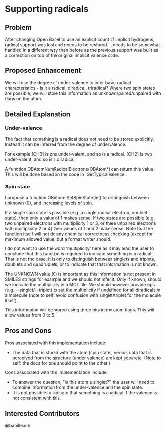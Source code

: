 # Supporting radicals

## Problem

After changing Open Babel to use an explicit count of implicit hydrogens, radical support was lost and needs to be restored. It needs to be somewhat handled in a different way than before as the previous support was built as a correction on top of the original implicit valence code.

## Proposed Enhancement

We will use the degree of under-valence to infer basic radical characteristics - is it a radical, diradical, triradical? Where two spin states are possible, we will store this information as unknown/paired/unpaired with flags on the atom.

## Detailed Explanation

### Under-valence

The fact that something is a radical does not need to be stored explicitly. Instead it can be inferred from the degree of undervalence. 

For example [CH3] is one under-valent, and so is a radical. [CH2] is two under-valent, and so is a diradical.

A function OBAtomNumRadicalElectrons(OBAtom*) can return this value. This will be done based on the code in 'GetTypicalValence'.

### Spin state

I propose a function OBAtom::SetSpinState(int) to distinguish between unknown (0), and increasing levels of spin.

If a single spin state is possible (e.g. a single radical electron, doublet state), then only a value of 1 makes sense. If two states are possible (e.g. two unpaired electrons with multiplicity 1 or 3, or three unpaired electrons with multiplicity 2 or 4) then values of 1 and 2 make sense. Note that the function itself will not do any chemical correctness checking (except for maximum allowed value) but a format writer should.

I do not want to use the word 'multiplicity' here as it may lead the user to conclude that this function is required to indicate something is a radical. That is not the case. It is only to distinguish between singlets and triplets, doublets and quadruplets, or to indicate that that information is not known.

The UNKNOWN value (0) is important as this information is not present in SMILES strings for example and we should not infer it. Only if known, should we indicate the multiplicity in a MOL file. We should however provide ops (e.g. --singlet/--triplet) to set the multiplicity if undefined for all diradicals in a molecule (note to self: avoid confusion with singlet/triplet for the molecule itself).

This information will be stored using three bits in the atom flags. This will allow values from 0 to 5.

## Pros and Cons

Pros associated with this implementation include:
* The data that is stored with the atom (spin state), versus data that is perceived from the structure (under valence) are kept separate. (Note to self: the docs for one should point to the other.)

Cons associated with this implementation include:
* To answer the question, "is this atom a singlet?", the user will need to combine information from the under-valence and the spin state.
* It is not possible to indicate that something is a radical if the valence is not consistent with this.

## Interested Contributors
@baoilleach
